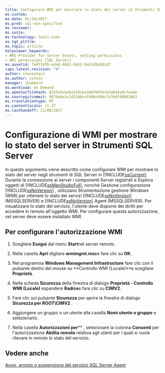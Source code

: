 ```yaml
---
title: Configurare WMI per mostrare lo stato del server in Strumenti SQL Server | Microsoft Docs
ms.custom: 
ms.date: 01/19/2017
ms.prod: sql-non-specified
ms.reviewer: 
ms.suite: 
ms.technology: tools-ssms
ms.tgt_pltfrm: 
ms.topic: article
helpviewer_keywords:
- WMI Provider for Server Events, setting permissions
- WMI permissions [SQL Server]
ms.assetid: 7e97197b-ed4d-40d1-9a52-9ab1d92401d7
caps.latest.revision: "4"
author: stevestein
ms.author: sstein
manager: jhubbard
ms.workload: On Demand
ms.openlocfilehash: 815543cbeba319cbe188f0d767e5a044a9cfae4e
ms.sourcegitcommit: 9678eba3c2d3100cef408c69bcfe76df49803d63
ms.translationtype: MT
ms.contentlocale: it-IT
ms.lasthandoff: 11/09/2017
---
```

# <a name="configure-wmi-to-show-server-status-in-sql-server-tools"></a>Configurazione di WMI per mostrare lo stato del server in Strumenti SQL Server
In questo argomento viene descritto come configurare WMI per mostrare lo stato del server negli strumenti di SQL Server in [!INCLUDE[ssCurrent](../includes/sscurrent_md.md)]. Durante la connessione ai server i componenti Server registrati e Esplora oggetti di [!INCLUDE[ssManStudioFull](../includes/ssmanstudiofull_md.md)], nonché Gestione configurazione [!INCLUDE[ssNoVersion](../includes/ssnoversion_md.md)] , utilizzano Strumentazione gestione Windows (WMI) per ottenere lo stato dei servizi [!INCLUDE[ssNoVersion](../includes/ssnoversion_md.md)] (MSSQLSERVER) e [!INCLUDE[ssNoVersion](../includes/ssnoversion_md.md)] Agent (MSSQLSERVER). Per visualizzare lo stato del servizio, l'utente deve disporre dei diritti per accedere in remoto all'oggetto WMI. Per configurare questa autorizzazione, nel server deve essere installato WMI.  
  
## <a name="SSMSProcedure"></a>Per configurare l'autorizzazione WMI  
  
1.  Scegliere **Esegui** dal menu **Start**nel server remoto.  
  
2.  Nella casella **Apri** digitare **wmimgmt.msc**e fare clic su **OK**.  
  
3.  Nel programma **Windows Management Infrastructure** fare clic con il pulsante destro del mouse su **Controllo WMI (Locale)**e scegliere **Proprietà**.  
  
4.  Nella scheda **Sicurezza** della finestra di dialogo **Proprietà - Controllo WMI (Locale)** espandere **Radice**e fare clic su **CIMV2**.  
  
5.  Fare clic sul pulsante **Sicurezza** per aprire la finestra di dialogo **Sicurezza per ROOT\CIMV2** .  
  
6.  Aggiungere un gruppo o un utente alla casella **Nomi utente o gruppo** e selezionarlo.  
  
7.  Nella casella **Autorizzazioni per***<group or user>* , selezionare la colonna **Consenti** per l'autorizzazione **Abilita remoto** relativa agli utenti per i quali si vuole rilevare in remoto lo stato del servizio.  
  
## <a name="see-also"></a>Vedere anche  
[Avvio, arresto o sospensione del servizio SQL Server Agent](../ssms/agent/start-stop-or-pause-the-sql-server-agent-service.md)  
  
